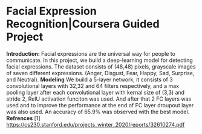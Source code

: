 # Facial Expression Recognition|Coursera Guided Project
**Introduction:**
Facial expressions are the universal way for people to communicate. In this project, we build a deep-learning model for detecting facial expressions.
The dataset consists of (48,48) pixels, grayscale images of seven different expressions. (Anger, Disgust, Fear, Happy, Sad, Surprise, and Neutral).
**Modeling**
We build a 5-layer network, it consists of 3 convolutional layers  with 32,32 and 64 filters respectively, and a max pooling layer after each convolutional layer with kernal size of (3,3) and stride 2, RelU activation funciton was used. And after that 2 FC layers was used and to improve the performance at the end of FC layer droupout layer was also used.
An accuracy of 65.9% was observed with the best model.
**Refrences**
[1] https://cs230.stanford.edu/projects_winter_2020/reports/32610274.pdf

